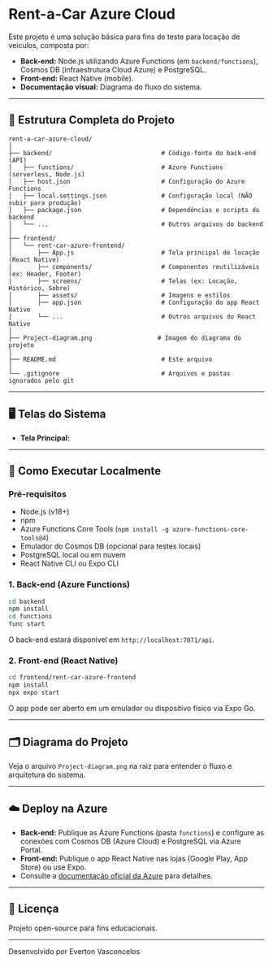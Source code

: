 # Rent-a-Car Azure Cloud

Este projeto é uma solução básica para fins de teste para locação de veículos, composta por:

- **Back-end:** Node.js utilizando Azure Functions (em `backend/functions`), Cosmos DB (infraestrutura Cloud Azure) e PostgreSQL.
- **Front-end:** React Native (mobile).
- **Documentação visual:** Diagrama do fluxo do sistema.

---

## 📁 Estrutura Completa do Projeto

```
rent-a-car-azure-cloud/
│
├── backend/                              # Código-fonte do back-end (API)
│   ├── functions/                        # Azure Functions (serverless, Node.js)
│   ├── host.json                         # Configuração do Azure Functions
│   ├── local.settings.json               # Configuração local (NÃO subir para produção)
│   ├── package.json                      # Dependências e scripts do backend
│   └── ...                               # Outros arquivos do backend
│
├── frontend/
│   └── rent-car-azure-frontend/
│       ├── App.js                        # Tela principal de locação (React Native)
│       ├── components/                   # Componentes reutilizáveis (ex: Header, Footer)
│       ├── screens/                      # Telas (ex: Locação, Histórico, Sobre)
│       ├── assets/                       # Imagens e estilos
│       ├── app.json                      # Configuração do app React Native
│       └── ...                           # Outros arquivos do React Native
│
├── Project-diagram.png                  # Imagem do diagrama do projeto
│
├── README.md                             # Este arquivo
│
└── .gitignore                            # Arquivos e pastas ignorados pelo git
```

---

## 🖥️ Telas do Sistema

- **Tela Principal:**  
 
---

## 🚀 Como Executar Localmente

### Pré-requisitos

- Node.js (v18+)
- npm
- Azure Functions Core Tools (`npm install -g azure-functions-core-tools@4`)
- Emulador do Cosmos DB (opcional para testes locais)
- PostgreSQL local ou em nuvem
- React Native CLI ou Expo CLI

### 1. Back-end (Azure Functions)

```sh
cd backend
npm install
cd functions
func start
```
O back-end estará disponível em `http://localhost:7071/api`.

### 2. Front-end (React Native)

```sh
cd frontend/rent-car-azure-frontend
npm install
npx expo start
```
O app pode ser aberto em um emulador ou dispositivo físico via Expo Go.

---

## 🗂️ Diagrama do Projeto

Veja o arquivo `Project-diagram.png` na raiz para entender o fluxo e arquitetura do sistema.

---

## ☁️ Deploy na Azure

- **Back-end:** Publique as Azure Functions (pasta `functions`) e configure as conexões com Cosmos DB (Azure Cloud) e PostgreSQL via Azure Portal.
- **Front-end:** Publique o app React Native nas lojas (Google Play, App Store) ou use Expo.
- Consulte a [documentação oficial da Azure](https://docs.microsoft.com/azure/) para detalhes.

---

## 📄 Licença

Projeto open-source para fins educacionais.

---

Desenvolvido por Everton Vasconcelos